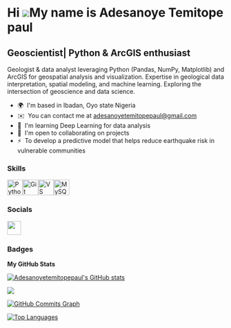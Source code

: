 Hi ![](https://user-images.githubusercontent.com/18350557/176309783-0785949b-9127-417c-8b55-ab5a4333674e.gif)My name is Adesanoye Temitope paul
===============================================================================================================================================

Geoscientist| Python & ArcGIS enthusiast
----------------------------------------

Geologist & data analyst leveraging Python (Pandas, NumPy, Matplotlib) and ArcGIS for geospatial analysis and visualization. Expertise in geological data interpretation, spatial modeling, and machine learning. Exploring the intersection of geoscience and data science.

* 🌍  I'm based in Ibadan, Oyo state Nigeria
* ✉️  You can contact me at [adesanoyetemitopepaul@gmail.com](mailto:adesanoyetemitopepaul@gmail.com)
* 🧠  I'm learning Deep Learning for data analysis
* 🤝  I'm open to collaborating on projects
* ⚡  To develop a predictive model that helps reduce earthquake risk in vulnerable communities

### Skills


<p align="left">
<a href="https://www.python.org/" target="_blank" rel="noreferrer"><img src="https://raw.githubusercontent.com/danielcranney/readme-generator/main/public/icons/skills/python-colored.svg" width="36" height="36" alt="Python" /></a><a href="https://git-scm.com/" target="_blank" rel="noreferrer"><img src="https://raw.githubusercontent.com/danielcranney/readme-generator/main/public/icons/skills/git-colored.svg" width="36" height="36" alt="Git" /></a><a href="https://code.visualstudio.com/" target="_blank" rel="noreferrer"><img src="https://raw.githubusercontent.com/danielcranney/readme-generator/main/public/icons/skills/visualstudiocode.svg" width="36" height="36" alt="VS Code" /></a><a href="https://www.mysql.com/" target="_blank" rel="noreferrer"><img src="https://raw.githubusercontent.com/danielcranney/readme-generator/main/public/icons/skills/mysql-colored.svg" width="36" height="36" alt="MySQL" /></a>
</p>


### Socials

<p align="left"> <a href="https://www.github.com/Adesanoyetemitopepaul" target="_blank" rel="noreferrer"> <picture> <source media="(prefers-color-scheme: dark)" srcset="https://raw.githubusercontent.com/danielcranney/readme-generator/main/public/icons/socials/github-dark.svg" /> <source media="(prefers-color-scheme: light)" srcset="https://raw.githubusercontent.com/danielcranney/readme-generator/main/public/icons/socials/github.svg" /> <img src="https://raw.githubusercontent.com/danielcranney/readme-generator/main/public/icons/socials/github.svg" width="32" height="32" /> </picture> </a></p>

### Badges

<b>My GitHub Stats</b>

<a href="http://www.github.com/Adesanoyetemitopepaul"><img src="https://github-readme-stats.vercel.app/api?username=Adesanoyetemitopepaul&show_icons=true&hide=&count_private=true&title_color=0891b2&text_color=ffffff&icon_color=0891b2&bg_color=1c1917&hide_border=true&show_icons=true" alt="Adesanoyetemitopepaul's GitHub stats" /></a>

<a href="http://www.github.com/Adesanoyetemitopepaul"><img src="https://github-readme-streak-stats.herokuapp.com/?user=Adesanoyetemitopepaul&stroke=ffffff&background=1c1917&ring=0891b2&fire=0891b2&currStreakNum=ffffff&currStreakLabel=0891b2&sideNums=ffffff&sideLabels=ffffff&dates=ffffff&hide_border=true" /></a>

<a href="http://www.github.com/Adesanoyetemitopepaul"><img src="https://github-readme-activity-graph.cyclic.app/graph?username=Adesanoyetemitopepaul&bg_color=1c1917&color=ffffff&line=0891b2&point=ffffff&area_color=1c1917&area=true&hide_border=true&custom_title=GitHub%20Commits%20Graph" alt="GitHub Commits Graph" /></a>

<a href="https://github.com/Adesanoyetemitopepaul" align="left"><img src="https://github-readme-stats.vercel.app/api/top-langs/?username=Adesanoyetemitopepaul&langs_count=10&title_color=0891b2&text_color=ffffff&icon_color=0891b2&bg_color=1c1917&hide_border=true&locale=en&custom_title=Top%20%Languages" alt="Top Languages" /></a>
